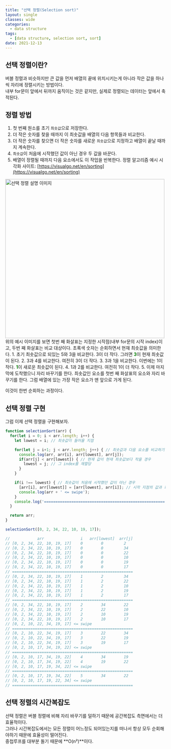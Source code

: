 ```yaml
---
title: "선택 정렬(Selection sort)"
layout: single
classes: wide
categories:
  - data structure
tags:
  - [data structure, selection sort, sort]
date: 2021-12-13
---
```


## 선택 정렬이란?
버블 정렬과 비슷하지만 큰 값을 먼저 배열의 끝에 위치시키는게 아니라 작은 값을 하나씩 자리에 정렬시키는 방법이다.  
내부 for문이 앞에서 뒤까지 움직이는 것은 같지만, 실제로 정렬되는 데이터는 앞에서 축적된다.  

## 정렬 방법
1. 첫 번째 원소를 초기 `최솟값`으로 저장한다.
2. 더 작은 숫자를 찾을 때까지 이 최솟값을 배열의 다음 항목들과 비교한다.
3. 더 작은 숫자를 찾으면 더 작은 숫자를 새로운 `최솟값`으로 지정하고 배열이 끝날 때까지 계속한다.
4. `최솟값`이 처음에 시작했던 값이 아닌 경우 두 값을 바꾼다.
5. 배열이 정렬될 때까지 다음 요소에서도 이 작업을 반복한다.
정렬 알고리즘 예시 시각화 사이트: [https://visualgo.net/en/sorting](https://visualgo.net/en/sorting)
  
<img src='{{ "/assets/images/2021-12-13-post-img2.png" | relative_url }}' style="width:500px;" title="선택 정렬 설명 이미지" alt="선택 정렬 설명 이미지"/>   
위의 예시 이미지를 보면  
첫번 째 화살표는 지정한 시작점(내부 for문의 시작 index)이고, 두번 째 화살표는 비교 대상이다.  
초록색 숫자는 순회하면서 현재 최솟값을 의미한다.  
1. 초기 최솟값으로 되있는 5와 3을 비교한다.  
3이 더 작다.  
그러면 <strong style="color: green">3</strong>이 현재 최솟값이 된다.  
2. 3과 4를 비교한다.  
여전히 3이 더 작다.  
3. 3과 1을 비교한다.  
이번에는 1이 작다.  
<strong style="color: green">1</strong>이 새로운 최솟값이 된다.  
4. 1과 2를 비교한다.  
여전히 1이 더 작다.  
5. 이제 마지막에 도착했으니 자리 바꾸기를 한다.  
최솟값인 요소를 첫번 째 화살표의 요소와 자리 바꾸기를 한다.  
그럼 배열에 있는 가장 작은 요소가 맨 앞으로 가게 된다.  
  
이것이 한번 순회하는 과정이다.

## 선택 정렬 구현
그럼 이제 선택 정렬을 구현해보자.

```javascript
function selectionSort(arr) {
  for(let i = 0; i < arr.length; i++) {
    let lowest = i; // 최솟값이 들어올 지점

    for(let j = i+1; j < arr.length; j++) { // 최솟값과 다음 요소를 비교하기 위해 i+1부터 시작
      console.log(arr, arr[i], arr[lowest], arr[j]);
      if(arr[j] < arr[lowest]) { // 현재 값이 현재 최솟값보다 작을 경우
        lowest = j; // 그 index를 재할당
      }
    }

    if(i !== lowest) { // 최솟값이 처음에 시작했던 값이 아닌 경우
      [arr[i], arr[lowest]] = [arr[lowest], arr[i]]; // 시작 지점의 값과 최솟값을 swipe
      console.log(arr + ' <= swipe');
    }
    console.log('=====================================================');
  }

  return arr;
}

selectionSort([0, 2, 34, 22, 10, 19, 17]);

//            arr                i   arr[lowest]  arr[j]
// [0, 2, 34, 22, 10, 19, 17]    0        0         2
// [0, 2, 34, 22, 10, 19, 17]    0        0         34
// [0, 2, 34, 22, 10, 19, 17]    0        0         22
// [0, 2, 34, 22, 10, 19, 17]    0        0         10
// [0, 2, 34, 22, 10, 19, 17]    0        0         19
// [0, 2, 34, 22, 10, 19, 17]    0        0         17
// =====================================================
// [0, 2, 34, 22, 10, 19, 17]    1        2         34
// [0, 2, 34, 22, 10, 19, 17]    1        2         22
// [0, 2, 34, 22, 10, 19, 17]    1        2         10
// [0, 2, 34, 22, 10, 19, 17]    1        2         19
// [0, 2, 34, 22, 10, 19, 17]    1        2         17
// =====================================================
// [0, 2, 34, 22, 10, 19, 17]    2        34        22
// [0, 2, 34, 22, 10, 19, 17]    2        22        10
// [0, 2, 34, 22, 10, 19, 17]    2        10        19
// [0, 2, 34, 22, 10, 19, 17]    2        10        17
// [0, 2, 10, 22, 34, 19, 17] <= swipe
// =====================================================
// [0, 2, 10, 22, 34, 19, 17]    3        22        34
// [0, 2, 10, 22, 34, 19, 17]    3        22        19
// [0, 2, 10, 22, 34, 19, 17]    3        19        17
// [0, 2, 10, 17, 34, 19, 22] <= swipe
// =====================================================
// [0, 2, 10, 17, 34, 19, 22]    4        34        19
// [0, 2, 10, 17, 34, 19, 22]    4        19        22
// [0, 2, 10, 17, 19, 34, 22] <= swipe
// =====================================================
// [0, 2, 10, 17, 19, 34, 22]    5        34        22
// [0, 2, 10, 17, 19, 22, 34] <= swipe
// =====================================================
```

## 선택 정렬의 시간복잡도
선택 정렬은 버블 정렬에 비해 자리 바꾸기를 덜하기 때문에 공간복잡도 측면에서는 더 효율적이다.  
그러나 시간복잡도에서는 모든 정렬이 어느정도 되어있는지를 떠나서 항상 모두 순회해야하기 때문에 효율성이 떨어진다.  
중첩루프를 대부분 돌기 때문에 **O(n²)**이다.